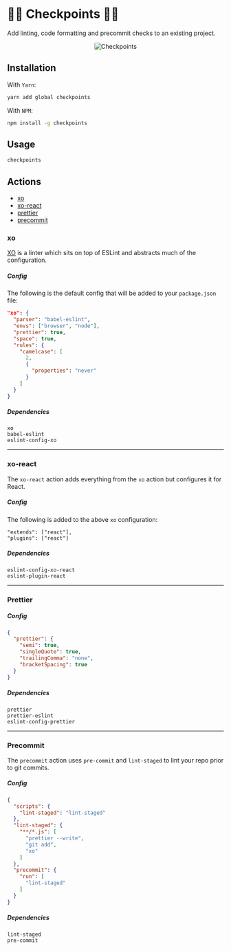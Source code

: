 # 👮🏻 Checkpoints 👮🏻

Add linting, code formatting and precommit checks to an existing project.

<p align="center">
  <img src="https://github.com/markmur/checkpoints/raw/master/img/checkpoints.png?raw=true" alt="Checkpoints" />
</p>

## Installation

With `Yarn`:

```sh
yarn add global checkpoints
```

With `NPM`:

```sh
npm install -g checkpoints
```

## Usage

```sh
checkpoints
```

## Actions

- [xo](#xo)
- [xo-react](#xo-react)
- [prettier](#prettier)
- [precommit](#precommit)

### xo

[XO](https://github.com/xojs/xo) is a linter which sits on top of ESLint and abstracts much of the configuration.

##### Config

The following is the default config that will be added to your `package.json` file:

```json
"xo": {
  "parser": "babel-eslint",
  "envs": ["browser", "node"],
  "prettier": true,
  "space": true,
  "rules": {
    "camelcase": [
      2,
      {
        "properties": "never"
      }
    ]
  }
}
```

##### Dependencies

```
xo
babel-eslint
eslint-config-xo
```

---

### xo-react

The `xo-react` action adds everything from the `xo` action but configures it for React.

##### Config

The following is added to the above `xo` configuration:

```
"extends": ["react"],
"plugins": ["react"]
```

##### Dependencies

```
eslint-config-xo-react 
eslint-plugin-react
```

---

### Prettier

##### Config

```json
{
  "prettier": {
    "semi": true,
    "singleQuote": true,
    "trailingComma": "none",
    "bracketSpacing": true
  }
}
```

##### Dependencies

```
prettier
prettier-eslint
eslint-config-prettier
```

---

### Precommit

The `precommit` action uses `pre-commit` and `lint-staged` to lint your repo prior to git commits.

##### Config

```json
{
  "scripts": {
    "lint-staged": "lint-staged"
  },
  "lint-staged": {
    "**/*.js": [
      "prettier --write",
      "git add",
      "xo"
    ]
  },
  "precommit": {
    "run": [
      "lint-staged"
    ]
  }
}
```

##### Dependencies

```
lint-staged
pre-commit
```
